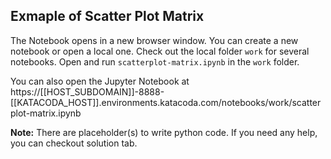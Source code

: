 ## Exmaple of Scatter Plot Matrix
The Notebook opens in a new browser window. You can create a new notebook or open a local one. Check out the local folder `work` for several notebooks. Open and run `scatterplot-matrix.ipynb` in the `work` folder.

You can also open the Jupyter Notebook at https://[[HOST_SUBDOMAIN]]-8888-[[KATACODA_HOST]].environments.katacoda.com/notebooks/work/scatterplot-matrix.ipynb

**Note:**
There are placeholder(s) to write python code. If you need any help, you can checkout solution tab.